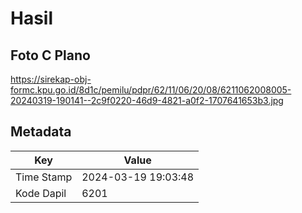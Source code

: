 # Hasil

## Foto C Plano

https://sirekap-obj-formc.kpu.go.id/8d1c/pemilu/pdpr/62/11/06/20/08/6211062008005-20240319-190141--2c9f0220-46d9-4821-a0f2-1707641653b3.jpg


## Metadata

| Key        | Value               |
| ---------- | ------------------- |
| Time Stamp | 2024-03-19 19:03:48 |
| Kode Dapil | 6201                |



